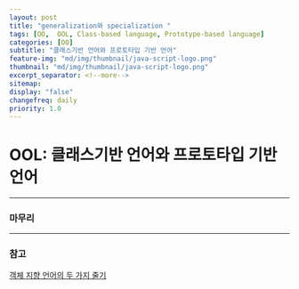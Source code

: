 ```yaml
---
layout: post
title: "generalization와 specialization "
tags: [OO,  OOL, Class-based language, Prototype-based language]
categories: [OO]
subtitle: "클래스기반 언어와 프로토타입 기반 언어"
feature-img: "md/img/thumbnail/java-script-logo.png"
thumbnail: "md/img/thumbnail/java-script-logo.png"
excerpt_separator: <!--more-->
sitemap:
display: "false"
changefreq: daily
priority: 1.0
---
```


<!--more-->

# OOL: 클래스기반 언어와 프로토타입 기반 언어

---

### 마무리


---

### 참고


 [객체 지향 언어의 두 가지 줄기](http://mohwa.github.io/blog/javascript/2015/10/16/prototype/)
